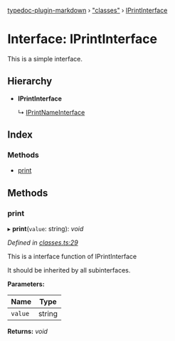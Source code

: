 [typedoc-plugin-markdown](../README.md) › ["classes"](../modules/_classes_.md) › [IPrintInterface](_classes_.iprintinterface.md)

# Interface: IPrintInterface

This is a simple interface.

## Hierarchy

* **IPrintInterface**

  ↳ [IPrintNameInterface](_classes_.iprintnameinterface.md)

## Index

### Methods

* [print](_classes_.iprintinterface.md#print)

## Methods

###  print

▸ **print**(`value`: string): *void*

*Defined in [classes.ts:29](https://github.com/tgreyuk/typedoc-plugin-markdown/blob/cb4f845/test/stubs/src/classes.ts#L29)*

This is a interface function of IPrintInterface

It should be inherited by all subinterfaces.

**Parameters:**

Name | Type |
------ | ------ |
`value` | string |

**Returns:** *void*
